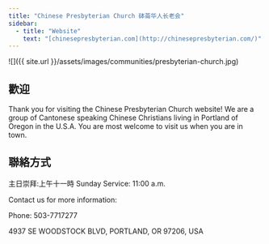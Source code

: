 ```yaml
---
title: "Chinese Presbyterian Church 砵菕华人长老会"
sidebar:
  - title: "Website"
    text: "[chinesepresbyterian.com](http://chinesepresbyterian.com/)"
---
```


![]({{ site.url }}/assets/images/communities/presbyterian-church.jpg)

## 歡迎

Thank you for visiting the Chinese Presbyterian Church website!  We are a group of Cantonese speaking Chinese Christians living in Portland of Oregon in the U.S.A. You are most welcome to visit us when you are in town.  

## 聯絡方式

主日崇拜:上午十一時   Sunday Service: 11:00 a.m.

Contact us for more information:

Phone: 503-7717277

4937 SE WOODSTOCK BLVD, PORTLAND, OR 97206, USA
